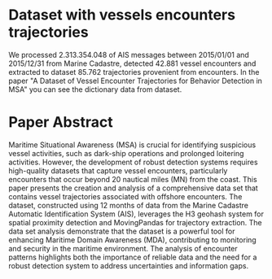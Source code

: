 # Dataset with vessels encounters trajectories

We processed 2.313.354.048 of AIS messages between 2015/01/01 and 2015/12/31 from Marine Cadastre, detected 42.881 vessel encounters and extracted to dataset 85.762 trajectories provenient from encounters. In the paper "A Dataset of Vessel Encounter Trajectories for Behavior Detection in MSA" you can see the dictionary data from dataset.

# Paper Abstract

Maritime Situational Awareness (MSA) is crucial for identifying suspicious vessel activities, such as dark-ship operations and prolonged loitering activities. However, the development of robust detection systems requires high-quality datasets that capture vessel encounters, particularly encounters that occur beyond 20 nautical miles (MN) from the coast. This paper presents the creation and analysis of a comprehensive data set that contains vessel trajectories associated with offshore encounters. The dataset, constructed using 12 months of data from the Marine Cadastre Automatic Identification System (AIS), leverages the H3 geohash system for spatial proximity detection and MovingPandas for trajectory extraction. The data set analysis demonstrate that the dataset is a powerful tool for enhancing Maritime Domain Awareness (MDA), contributing to monitoring and security in the maritime environment. The analysis of encounter patterns highlights both the importance of reliable data and the need for a robust detection system to address uncertainties and information gaps.
